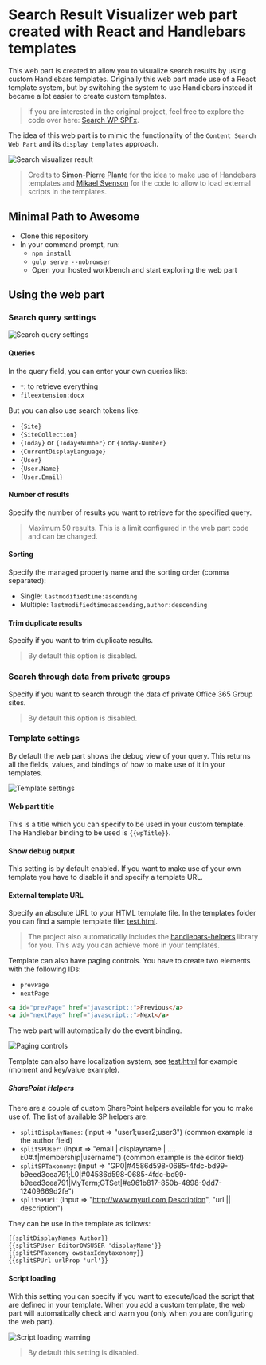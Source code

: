 # Search Result Visualizer web part created with React and Handlebars templates

This web part is created to allow you to visualize search results by using custom Handlebars templates. Originally this web part made use of a React template system, but by switching the system to use Handlebars instead it became a lot easier to create custom templates.

> If you are interested in the original project, feel free to explore the code over here: [Search WP SPFx](https://github.com/estruyf/Search-WP-SPFx).

The idea of this web part is to mimic the functionality of the `Content Search Web Part` and its `display templates` approach.

![Search visualizer result](./assets/wp-example.gif)

> Credits to [Simon-Pierre Plante](https://github.com/spplante) for the idea to make use of Handebars templates and [Mikael Svenson](https://twitter.com/mikaelsvenson) for the code to allow to load external scripts in the templates. 

## Minimal Path to Awesome

- Clone this repository
- In your command prompt, run:
    - `npm install`
    - `gulp serve --nobrowser`
    - Open your hosted workbench and start exploring the web part

## Using the web part

### Search query settings

![Search query settings](./assets/search-query-20170808.png)

#### Queries

In the query field, you can enter your own queries like:
- `*`: to retrieve everything
- `fileextension:docx`

But you can also use search tokens like:
- `{Site}`
- `{SiteCollection}`
- `{Today}` or `{Today+Number}` or `{Today-Number}`
- `{CurrentDisplayLanguage}`
- `{User}`
- `{User.Name}`
- `{User.Email}`

#### Number of results

Specify the number of results you want to retrieve for the specified query.

> Maximum 50 results. This is a limit configured in the web part code and can be changed.

#### Sorting

Specify the managed property name and the sorting order (comma separated):
- Single: `lastmodifiedtime:ascending`
- Multiple: `lastmodifiedtime:ascending,author:descending`

#### Trim duplicate results

Specify if you want to trim duplicate results.

> By default this option is disabled.

### Search through data from private groups

Specify if you want to search through the data of private Office 365 Group sites.

> By default this option is disabled.

### Template settings

By default the web part shows the debug view of your query. This returns all the fields, values, and bindings of how to make use of it in your templates.

![Template settings](./assets/template-settings.png)

#### Web part title

This is a title which you can specify to be used in your custom template. The Handlebar binding to be used is `{{wpTitle}}`.

#### Show debug output

This setting is by default enabled. If you want to make use of your own template you have to disable it and specify a template URL.

#### External template URL

Specify an absolute URL to your HTML template file. In the templates folder you can find a sample template file: [test.html](./templates/test.html).

> The project also automatically includes the [handlebars-helpers](https://github.com/helpers/handlebars-helpers) library for you. This way you can achieve more in your templates.

Template can also have paging controls. You have to create two elements with the following IDs:
- `prevPage`
- `nextPage`

```html
<a id="prevPage" href="javascript:;">Previous</a>
<a id="nextPage" href="javascript:;">Next</a>
```

The web part will automatically do the event binding.

![Paging controls](./assets/paging.png)

Template can also have localization system, see [test.html](./templates/test.html) for example (moment and key/value example).

##### SharePoint Helpers

There are a couple of custom SharePoint helpers available for you to make use of. The list of available SP helpers are:
- `splitDisplayNames`: (input => "user1;user2;user3") (common example is the author field)
- `splitSPUser`: (input => "email | displayname | .... i:0#.f|membership|username") (common example is the editor field)
- `splitSPTaxonomy`: (input => "GP0|#4586d598-0685-4fdc-bd99-b9eed3cea791;L0|#04586d598-0685-4fdc-bd99-b9eed3cea791|MyTerm;GTSet|#e961b817-850b-4898-9dd7-12409669d2fe")
- `splitSPUrl`: (input => "http://www.myurl.com,Description", "url || description")

They can be use in the template as follows:
```html
{{splitDisplayNames Author}}
{{splitSPUser EditorOWSUSER 'displayName'}}
{{splitSPTaxonomy owstaxIdmytaxonomy}}
{{splitSPUrl urlProp 'url'}}
```

#### Script loading

With this setting you can specify if you want to execute/load the script that are defined in your template. When you add a custom template, the web part will automatically check and warn you (only when you are configuring the web part).

![Script loading warning](./assets/script-loading.png)

> By default this setting is disabled.
